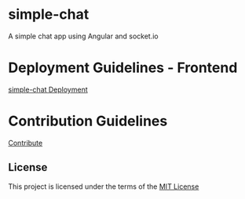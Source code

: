 # simple-chat
A simple chat app using Angular and socket.io

# Deployment Guidelines - Frontend

[simple-chat Deployment](https://github.com/mbrandau/simple-chat/blob/master/frontend/README.md) 

# Contribution Guidelines 

[Contribute](CONTRIBUTING.md) 

## License

This project is licensed under the terms of the [MIT License](LICENSE)


